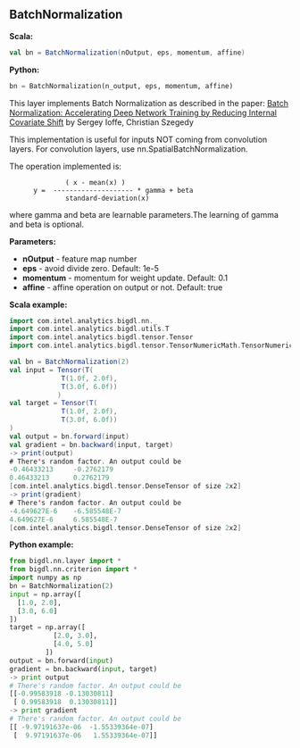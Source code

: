 ## BatchNormalization ##

**Scala:**
```scala
val bn = BatchNormalization(nOutput, eps, momentum, affine)
```
**Python:**
```python
bn = BatchNormalization(n_output, eps, momentum, affine)
```

This layer implements Batch Normalization as described in the paper:
[Batch Normalization: Accelerating Deep Network Training by Reducing Internal Covariate Shift](https://arxiv.org/abs/1502.03167)
by Sergey Ioffe, Christian Szegedy

This implementation is useful for inputs NOT coming from convolution layers. For convolution layers, use nn.SpatialBatchNormalization.

The operation implemented is:

```
              ( x - mean(x) )
      y =  -------------------- * gamma + beta
              standard-deviation(x)
```
where gamma and beta are learnable parameters.The learning of gamma and beta is optional.

**Parameters:**
* **nOutput** - feature map number
* **eps** - avoid divide zero. Default: 1e-5
* **momentum** - momentum for weight update. Default: 0.1
* **affine** - affine operation on output or not. Default: true

**Scala example:**
```scala
import com.intel.analytics.bigdl.nn._
import com.intel.analytics.bigdl.utils.T
import com.intel.analytics.bigdl.tensor.Tensor
import com.intel.analytics.bigdl.tensor.TensorNumericMath.TensorNumeric.NumericFloat

val bn = BatchNormalization(2)
val input = Tensor(T(
             T(1.0f, 2.0f),
             T(3.0f, 6.0f))
            )
val target = Tensor(T(
             T(1.0f, 2.0f),
             T(3.0f, 6.0f))
)
val output = bn.forward(input)
val gradient = bn.backward(input, target)
-> print(output) 
# There's random factor. An output could be
-0.46433213     -0.2762179      
0.46433213      0.2762179       
[com.intel.analytics.bigdl.tensor.DenseTensor of size 2x2]
-> print(gradient)
# There's random factor. An output could be
-4.649627E-6    -6.585548E-7    
4.649627E-6     6.585548E-7     
[com.intel.analytics.bigdl.tensor.DenseTensor of size 2x2]
```

**Python example:**
```python
from bigdl.nn.layer import *
from bigdl.nn.criterion import *
import numpy as np
bn = BatchNormalization(2)
input = np.array([
  [1.0, 2.0],
  [3.0, 6.0]
])
target = np.array([
           [2.0, 3.0],
           [4.0, 5.0]
         ])
output = bn.forward(input)
gradient = bn.backward(input, target)
-> print output
# There's random factor. An output could be
[[-0.99583918 -0.13030811]
 [ 0.99583918  0.13030811]]
-> print gradient
# There's random factor. An output could be
[[ -9.97191637e-06  -1.55339364e-07]
 [  9.97191637e-06   1.55339364e-07]]
```
